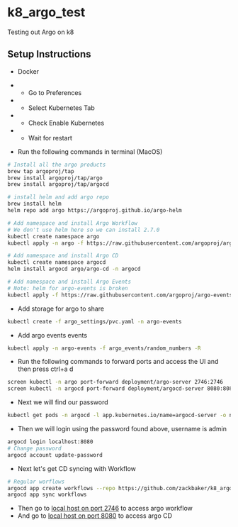 # k8_argo_test
Testing out Argo on k8

## Setup Instructions
- Docker
- - Go to Preferences
- - Select Kubernetes Tab
- - Check Enable Kubernetes
- - Wait for restart

- Run the following commands in terminal (MacOS)
```bash
# Install all the argo products
brew tap argoproj/tap
brew install argoproj/tap/argo
brew install argoproj/tap/argocd

# install helm and add argo repo
brew install helm
helm repo add argo https://argoproj.github.io/argo-helm

# Add namespace and install Argo Workflow
# We don't use helm here so we can install 2.7.0
kubectl create namespace argo
kubectl apply -n argo -f https://raw.githubusercontent.com/argoproj/argo/stable/manifests/install.yaml

# Add namespace and install Argo CD
kubectl create namespace argocd
helm install argocd argo/argo-cd -n argocd

# Add namespace and install Argo Events
# Note: helm for argo-events is broken
kubectl apply -f https://raw.githubusercontent.com/argoproj/argo-events/master/hack/k8s/manifests/installation.yaml -n argo-events
```
- Add storage for argo to share
```bash
kubectl create -f argo_settings/pvc.yaml -n argo-events
```

- Add argo events events
```bash
kubectl apply -n argo-events -f argo_events/random_numbers -R
```

- Run the following commands to forward ports and access the UI and then press ctrl+a d
```bash
screen kubectl -n argo port-forward deployment/argo-server 2746:2746
screen kubectl -n argocd port-forward deployment/argocd-server 8080:8080
```

- Next we will find our password
```bash
kubectl get pods -n argocd -l app.kubernetes.io/name=argocd-server -o name | cut -d'/' -f 2
```

- Then we will login using the password found above, username is admin
```bash
argocd login localhost:8080
# Change password
argocd account update-password
```

- Next let's get CD syncing with Workflow
```bash
# Regular worflows
argocd app create workflows --repo https://github.com/zackbaker/k8_argo_test.git --path argo_crons --dest-server https://kubernetes.default.svc --dest-namespace argo
argocd app sync workflows
```

- Then go to [local host on port 2746](http://localhost:2746) to access argo workflow
- And go to [local host on port 8080](http://localhost:8080) to access argo CD